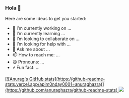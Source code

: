 ### Hola 👋


Here are some ideas to get you started:

- 🔭 I’m currently working on ...
- 🌱 I’m currently learning ...
- 👯 I’m looking to collaborate on ...
- 🤔 I’m looking for help with ...
- 💬 Ask me about ...
- 📫 How to reach me: ...
- 😄 Pronouns: ...
- ⚡ Fun fact: ...


<div>
<a href="https://github.com/M0nday0001">
[![Anurag's GitHub stats](https://github-readme-stats.vercel.app/apim0nday0001=anuraghazra)](https://github.com/anuraghazra/github-readme-stats)
  <img src="https://github-readme-stats.vercel.app/apim0nday0001=anuraghazra)](https://github.com/anuraghazra/github-readme-stats">
  </div>
